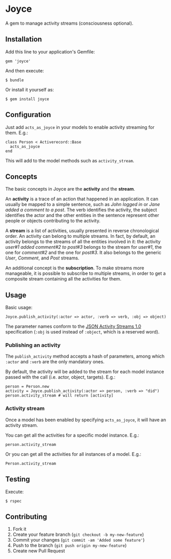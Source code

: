 # Joyce

A gem to manage activity streams (consciousness optional).

## Installation

Add this line to your application's Gemfile:

    gem 'joyce'

And then execute:

    $ bundle

Or install it yourself as:

    $ gem install joyce

## Configuration

Just add `acts_as_joyce` in your models to enable activity streaming for them. E.g.:

    class Person < Activerecord::Base
      acts_as_joyce
    end

This will add to the model methods such as `activity_stream`.

## Concepts

The basic concepts in Joyce are the **activity** and the **stream**.

An **activity** is a trace of an action that happened in an application. It can usually be mapped to a simple sentence, such as _John logged in_ or _Jane added a comment to a post_. The verb identifies the activity, the subject identifies the actor and the other entities in the sentence represent other people or objects contributing to the activity.

A **stream** is a list of activities, usually presented in reverse chronological order. An activity can belong to multiple streams. In fact, by default, an activity belongs to the streams of all the entities involved in it: the activity _user#1 added comment#2 to post#3_ belongs to the stream for *user#1*, the one for *comment#2* and the one for *post#3*. It also belongs to the generic *User*, *Comment*, and *Post* streams.

An additional concept is the **subscription**. To make streams more manageable, it is possible to subscribe to multiple streams, in order to get a composite stream containing all the activities for them.

## Usage

Basic usage:

    Joyce.publish_activity(:actor => actor, :verb => verb, :obj => object)

The parameter names conform to the [JSON Activity Streams 1.0](http://activitystrea.ms/specs/json/1.0/) specification (`:obj` is used instead of `:object`, which is a reserved word).

### Publishing an activity

The `publish_activity` method accepts a hash of parameters, among which `:actor` and `:verb` are the only mandatory ones.

By default, the activity will be added to the stream for each model instance passed with the call (i.e. actor, object, targets). E.g.:

    person = Person.new
    activity = Joyce.publish_activity(:actor => person, :verb => "did")
    person.activity_stream # will return [activity]

### Activity stream

Once a model has been enabled by specifying `acts_as_joyce`, it will have an activity stream.

You can get all the activities for a specific model instance. E.g.:

    person.activity_stream

Or you can get all the activities for all instances of a model. E.g.:

    Person.activity_stream

## Testing

Execute:

    $ rspec

## Contributing

1. Fork it
2. Create your feature branch (`git checkout -b my-new-feature`)
3. Commit your changes (`git commit -am 'Added some feature'`)
4. Push to the branch (`git push origin my-new-feature`)
5. Create new Pull Request
